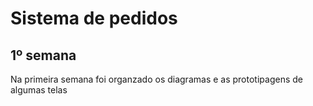 # Sistema de pedidos

## 1º semana 
<p>
Na primeira semana foi organzado os diagramas e as prototipagens de algumas telas
</p>
